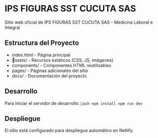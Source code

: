 ﻿# IPS FIGURAS SST CUCUTA SAS

Sitio web oficial de IPS FIGURAS SST CUCUTA SAS - Medicina Laboral e Integral

## Estructura del Proyecto

- index.html - Página principal
- ssets/ - Recursos estáticos (CSS, JS, imágenes)
- components/ - Componentes HTML reutilizables
- pages/ - Páginas adicionales del sitio
- docs/ - Documentación del proyecto

## Desarrollo

Para iniciar el servidor de desarrollo:
`ash
npm install
npm run dev
`

## Despliegue

El sitio está configurado para despliegue automático en Netlify.
